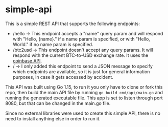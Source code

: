 # simple-api

This is a simple REST API that supports the following endpoints:
  - /hello -> This endpoint accepts a "name" query param and will respond with "Hello, {name}." if a name param is specified, or with "Hello, World." if no name param is specified.
  - /btc2usd -> This endpoint doesn't accept any query params. It will respond with the current BTC-to-USD exchange rate. It uses the [coinbase API](https://developers.coinbase.com/).
  - / -> I only added this endpoint to send a JSON message to specify which endpoints are available, so it is just for general information purposes, in case it gets accessed by accident.

This API was built using Go 1.15, to run it you only have to clone or fork this repo, then build the main API file by running ```go build cmd/api/main.go``` and running the generated executable file. This app is set to listen through port 8080, but that can be changed in the main.go file.

Since no external libraries were used to create this simple API, there is no need to install anything else in order to run it.
